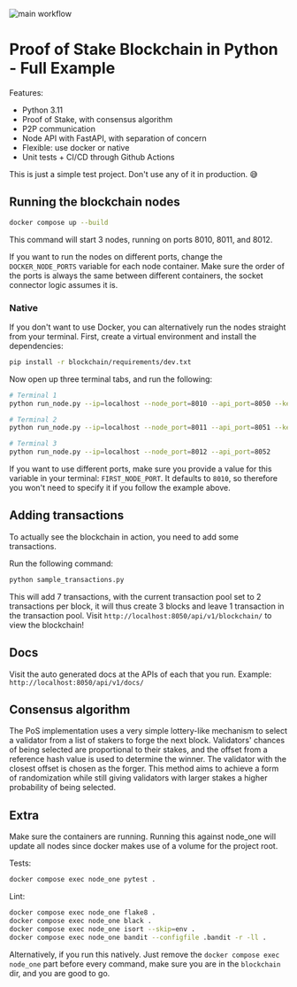 ![main workflow](https://github.com/rafrasenberg/proof-of-stake-blockchain/actions/workflows/pipeline.main.yml/badge.svg)

# Proof of Stake Blockchain in Python - Full Example

Features:

- Python 3.11
- Proof of Stake, with consensus algorithm
- P2P communication
- Node API with FastAPI, with separation of concern
- Flexible: use docker or native
- Unit tests + CI/CD through Github Actions

This is just a simple test project. Don't use any of it in production. 😅


## Running the blockchain nodes
```sh
docker compose up --build
```

This command will start 3 nodes, running on ports 8010, 8011, and 8012. 

If you want to run the nodes on different ports, change the `DOCKER_NODE_PORTS` variable for each node container. Make sure the order of the ports is always the same between different containers, the socket connector logic assumes it is. 

### Native
If you don't want to use Docker, you can alternatively run the nodes straight from your terminal. First, create a virtual environment and install the dependencies:

```sh
pip install -r blockchain/requirements/dev.txt
```

Now open up three terminal tabs, and run the following:

```sh
# Terminal 1
python run_node.py --ip=localhost --node_port=8010 --api_port=8050 --key_file=./keys/genesis_private_key.pem

# Terminal 2
python run_node.py --ip=localhost --node_port=8011 --api_port=8051 --key_file=./keys/staker_private_key.pem

# Terminal 3
python run_node.py --ip=localhost --node_port=8012 --api_port=8052
```

If you want to use different ports, make sure you provide a value for this variable in your terminal: `FIRST_NODE_PORT`. It defaults to `8010`, so therefore you won't need to specify it if you follow the example above.

## Adding transactions

To actually see the blockchain in action, you need to add some transactions. 

Run the following command:

```sh
python sample_transactions.py
```

This will add 7 transactions, with the current transaction pool set to 2 transactions per block, it will thus create 3 blocks and leave 1 transaction in the transaction pool. Visit `http://localhost:8050/api/v1/blockchain/` to view the blockchain!

## Docs

Visit the auto generated docs at the APIs of each that you run. Example: `http://localhost:8050/api/v1/docs/`

## Consensus algorithm

The PoS implementation uses a very simple lottery-like mechanism to select a validator from a list of stakers to forge the next block. Validators' chances of being selected are proportional to their stakes, and the offset from a reference hash value is used to determine the winner. The validator with the closest offset is chosen as the forger. This method aims to achieve a form of randomization while still giving validators with larger stakes a higher probability of being selected. 

## Extra

Make sure the containers are running. Running this against node_one will update all nodes since docker makes use of a volume for the project root. 

Tests:

```sh
docker compose exec node_one pytest .
```

Lint:

```sh
docker compose exec node_one flake8 .
docker compose exec node_one black .
docker compose exec node_one isort --skip=env .
docker compose exec node_one bandit --configfile .bandit -r -ll .
```

Alternatively, if you run this natively. Just remove the `docker compose exec node_one` part before every command, make sure you are in the `blockchain` dir, and you are good to go.